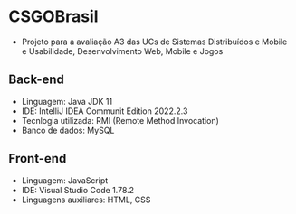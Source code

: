 # CSGOBrasil
- Projeto para a avaliação A3 das UCs de Sistemas Distribuídos e Mobile e Usabilidade, Desenvolvimento Web, Mobile e Jogos

## Back-end
- Linguagem: Java JDK 11
- IDE: IntelliJ IDEA Communit Edition 2022.2.3
- Tecnlogia utilizada: RMI (Remote Method Invocation)
- Banco de dados: MySQL


## Front-end
- Linguagem: JavaScript
- IDE: Visual Studio Code 1.78.2
- Linguagens auxiliares: HTML, CSS